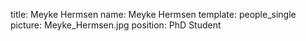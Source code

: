 title: Meyke Hermsen
name: Meyke Hermsen
template: people_single
picture: Meyke_Hermsen.jpg
position: PhD Student
